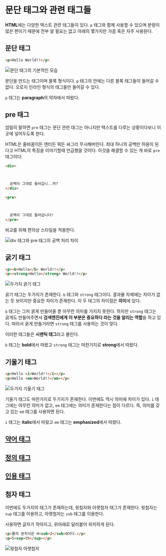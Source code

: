 # 문단 태그와 관련 태그들
**HTML**에는 다양한 텍스트 관련 태그들이 있다. `p` 태그와 함께 사용할 수 있으며 분량이 많은 편이기 때문에 전부 알 필요는 없고 아래의 몇가지만 가끔 혹은 자주 사용된다.

## 문단 태그
```html
<p>Hello World!!</p>
```

![문단 태그의 기본적인 모습](https://drive.google.com/uc?export=view&id=1INDrhzWARnDdfFlwC4sY8oK-7HpxtI4V)

문단을 만드는 태그이며 블록 형식이다. `p` 태그의 안에는 다른 블록 태그들이 들어갈 수 없다. 오로지 인라인 형식의 태그들만 들어갈 수 있다.

`p` 태그는 **paragraph**의 약자에서 따왔다.

## pre 태그
엄밀히 말하면 `pre` 태그는 문단 관련 태그는 아니지만 텍스트를 다루는 상황이다보니 이 곳에 넣어두도록 한다.

HTML은 줄바꿈이든 엔터든 뭐든 싸그리 무시해버린다. 최대 하나의 공백만 허용이 된다고 HTML의 특징을 이야기할때 언급했을 것이다. 이것을 해결할 수 있는 게 바로 `pre` 태그이다.

```html
<div>



  공백이 그대로 들어갑니..까?
</div>

<pre>



  공백이 그대로 들어갑니다!
</pre>
```

비교를 위해 편의상 스타일을 적용한다.

![div 태그와 pre 태그의 공백 처리 차이](https://drive.google.com/uc?export=view&id=16CrEqhPhzs_Ravi40VgTEYMQuvc3Y2tN)

## 굵기 태그
```html
<p><b>Hello</b> World!!</p>
<p><strong>Hello</strong> World!!</p>
```

![두가지 굵기 태그](https://drive.google.com/uc?export=view&id=1LQpZlkwFBEm3rMvYOKNFR6hOIYGArfk3)

굵기 태그는 두가지가 존재한다. `b` 태그와 `strong` 태그이다. 결과물 자체에는 차이가 없는 듯 보이지만 중요한 차이가 존재한다. 이 두 태그의 차이점은 **의미**에 있다.

`b` 태그는 그저 굵게 만들어줄 뿐 아무런 의미를 가지지 못한다. 하지만 `strong` 태그는 굵게도 만들어주면서 **검색엔진에게 이 부분은 중요하다 라는 것을 알리는 역할**을 하고 있다. 따라서 굵게 만들거라면 `strong` 태그를 사용하는 것이 맞다.

이러한 태그들은 **시맨틱 태그**라고 불린다.

`b` 태그는 **bold**에서 따왔고 `strong` 태그는 마찬가지로 **strong**에서 따왔다.

## 기울기 태그
```html
<p>Hello <i>World!!</i></p>
<p>Hello <em>World!!</em></p>
```

![두가지 기울기 태그](https://drive.google.com/uc?export=view&id=191AX9ERW1ys7g8AVrIaoXBygSJZl0Xsf)

기울기 태그도 마찬가지로 두가지가 존재한다. 이번에도 역시 의미에 차이가 있다. `i` 태그에는 아무런 의미가 없고, `em` 태그에는 의미가 존재한다는 점이 다르다. 즉, 의미를 갖고 있는 `em` 태그를 사용하면 된다.

`i` 태그는 **italic**에서 따왔고 `em` 태그는 **emphasized**에서 따왔다.

## [약어 태그](./4.2.abbr-tag.md)
## [정의 태그](./4.3.dfn-tag.md)
## [인용 태그](./4.4.q-tags.md)

## 첨자 태그
이번에도 두가지의 태그가 존재하는데, 윗첨자와 아랫첨자 태그가 존재한다. 윗첨자는 `sup` 태그를 이용하고, 아랫첨자는 `sub` 태그를 이용한다.

사용하면 글자가 작아지고, 위아래로 달라붙어 위치하게 된다.

```html
<p>물의 분자식은 H<sub>2</sub>O이다.</p>
<p>5<sup>th</sup></p>
```

![윗첨자 아랫첨자](https://drive.google.com/uc?export=view&id=16h66KVTWFQE3wZvrEtTHeAZscHprwf6b)

